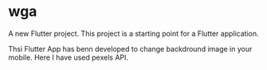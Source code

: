 # wga

A new Flutter project.
This project is a starting point for a Flutter application.


Thsi Flutter App has benn developed to change backdround image in your mobile. Here I have used pexels API.
